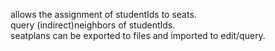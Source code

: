 allows the assignment of studentIds to seats.  
query (indirect)neighbors of studentIds.  
seatplans can be exported to files and imported to edit/query.  
